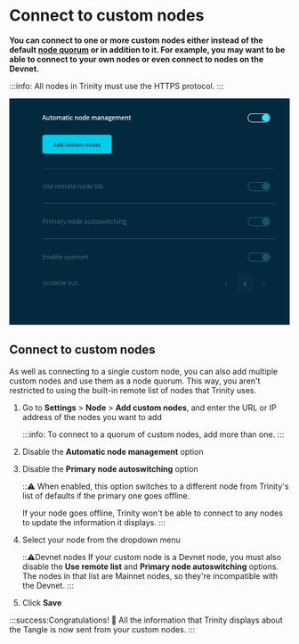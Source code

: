 # Connect to custom nodes

**You can connect to one or more custom nodes either instead of the default [node quorum](../concepts/node-quorum.md) or in addition to it. For example, you may want to be able to connect to your own nodes or even connect to nodes on the Devnet.**

:::info:
All nodes in Trinity must use the HTTPS protocol.
:::

![Node management in Trinity](../images/node-management.png)

## Connect to custom nodes

As well as connecting to a single custom node, you can also add multiple custom nodes and use them as a node quorum. This way, you aren't restricted to using the built-in remote list of nodes that Trinity uses.

1. Go to **Settings** > **Node** > **Add custom nodes**,  and enter the URL or IP address of the nodes you want to add

    :::info:
    To connect to a quorum of custom nodes, add more than one.
    :::

2. Disable the **Automatic node management** option

3. Disable the **Primary node autoswitching** option

    :::warning:
    When enabled, this option switches to a different node from Trinity's list of defaults if the primary one goes offline.

    If your node goes offline, Trinity won't be able to connect to any nodes to update the information it displays.
    :::

4. Select your node from the dropdown menu

    :::warning:Devnet nodes
    If your custom node is a Devnet node, you must also disable the **Use remote list** and **Primary node autoswitching** options. The nodes in that list are Mainnet nodes, so they're incompatible with the Devnet.
    :::

5. Click **Save**

:::success:Congratulations! :tada:
All the information that Trinity displays about the Tangle is now sent from your custom nodes.
:::



